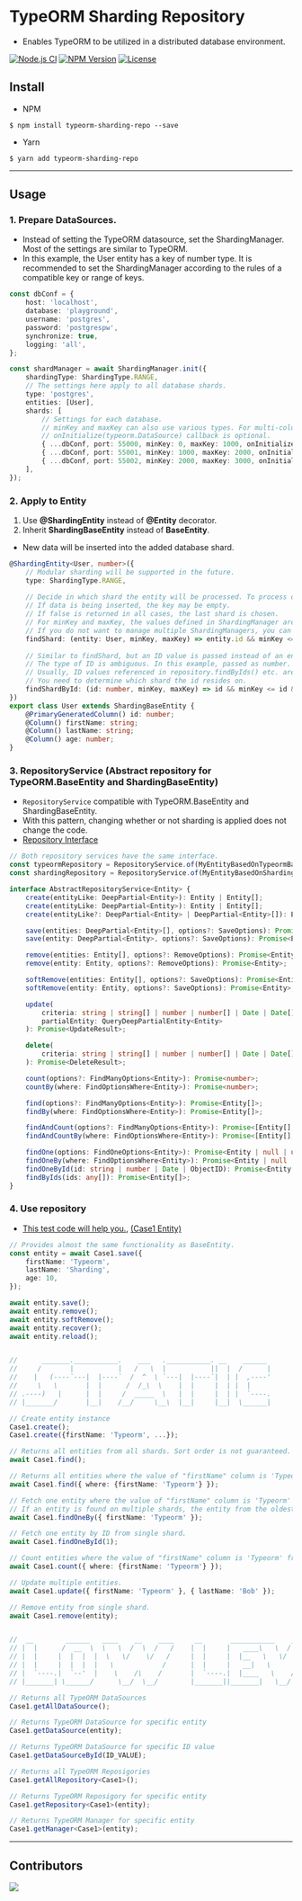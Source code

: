 # TypeORM Sharding Repository
- Enables TypeORM to be utilized in a distributed database environment.

[![Node.js CI](https://github.com/kibae/typeorm-sharding-repo/actions/workflows/node.js.yml/badge.svg)](https://github.com/kibae/typeorm-sharding-repo/actions/workflows/node.js.yml)
[![NPM Version](https://badge.fury.io/js/typeorm-sharding-repo.svg)](https://www.npmjs.com/package/typeorm-sharding-repo)
[![License](https://img.shields.io/github/license/kibae/typeorm-sharding-repo)](https://github.com/kibae/typeorm-sharding-repo/blob/main/LICENSE)

## Install
- NPM
```shell
$ npm install typeorm-sharding-repo --save
```

- Yarn
```shell
$ yarn add typeorm-sharding-repo
```

----

## Usage
### 1. Prepare DataSources.
- Instead of setting the TypeORM datasource, set the ShardingManager. Most of the settings are similar to TypeORM.
- In this example, the User entity has a key of number type. It is recommended to set the ShardingManager according to the rules of a compatible key or range of keys.
```typescript
const dbConf = {
    host: 'localhost',
    database: 'playground',
    username: 'postgres',
    password: 'postgrespw',
    synchronize: true,
    logging: 'all',
};

const shardManager = await ShardingManager.init({
    shardingType: ShardingType.RANGE,
    // The settings here apply to all database shards. 
    type: 'postgres',
    entities: [User],
    shards: [
        // Settings for each database.
        // minKey and maxKey can also use various types. For multi-columns, a tuple format is also possible.
        // onInitialize(typeorm.DataSource) callback is optional.
        { ...dbConf, port: 55000, minKey: 0, maxKey: 1000, onInitialize: (dataSource) => {/* What to do after data source initialization */} },
        { ...dbConf, port: 55001, minKey: 1000, maxKey: 2000, onInitialize: (dataSource) => {/**/} },
        { ...dbConf, port: 55002, minKey: 2000, maxKey: 3000, onInitialize: (dataSource) => {/**/} },
    ],
});
```

### 2. Apply to Entity
1. Use **@ShardingEntity** instead of **@Entity** decorator.
2. Inherit **ShardingBaseEntity** instead of **BaseEntity**.
- New data will be inserted into the added database shard.
```typescript
@ShardingEntity<User, number>({
    // Modular sharding will be supported in the future.
    type: ShardingType.RANGE,
    
    // Decide in which shard the entity will be processed. To process one entity, it can be called as many as the number of shards.
    // If data is being inserted, the key may be empty.
    // If false is returned in all cases, the last shard is chosen.
    // For minKey and maxKey, the values defined in ShardingManager are delivered.
    // If you do not want to manage multiple ShardingManagers, you can adjust the minKey and maxKey keys according to the 1:n relationship of entities in this function.
    findShard: (entity: User, minKey, maxKey) => entity.id && minKey <= entity.id && entity.id < maxKey,
    
    // Similar to findShard, but an ID value is passed instead of an entity.
    // The type of ID is ambiguous. In this example, passed as number.
    // Usually, ID values referenced in repository.findByIds() etc. are passed.
    // You need to determine which shard the id resides on.
    findShardById: (id: number, minKey, maxKey) => id && minKey <= id && id < maxKey,
})
export class User extends ShardingBaseEntity {
    @PrimaryGeneratedColumn() id: number;
    @Column() firstName: string;
    @Column() lastName: string;
    @Column() age: number;
}
```

### 3. RepositoryService (Abstract repository for TypeORM.BaseEntity and ShardingBaseEntity)
- `RepositoryService` compatible with TypeORM.BaseEntity and ShardingBaseEntity.
- With this pattern, changing whether or not sharding is applied does not change the code.
- [Repository Interface](https://github.com/kibae/typeorm-sharding-repo/tree/main/src/repository-service/abstract-repository-service.ts)
```typescript
// Both repository services have the same interface. 
const typeormRepository = RepositoryService.of(MyEntityBasedOnTypeormBaseEntity);
const shardingRepository = RepositoryService.of(MyEntityBasedOnShardingBaseEntity);

interface AbstractRepositoryService<Entity> {
    create(entityLike: DeepPartial<Entity>): Entity | Entity[];
    create(entityLike: DeepPartial<Entity>): Entity | Entity[];
    create(entityLike?: DeepPartial<Entity> | DeepPartial<Entity>[]): Entity | Entity[];

    save(entities: DeepPartial<Entity>[], options?: SaveOptions): Promise<Entity[]>;
    save(entity: DeepPartial<Entity>, options?: SaveOptions): Promise<Entity>;

    remove(entities: Entity[], options?: RemoveOptions): Promise<Entity[]>;
    remove(entity: Entity, options?: RemoveOptions): Promise<Entity>;

    softRemove(entities: Entity[], options?: SaveOptions): Promise<Entity[]>;
    softRemove(entity: Entity, options?: SaveOptions): Promise<Entity>;

    update(
        criteria: string | string[] | number | number[] | Date | Date[] | ObjectID | ObjectID[] | FindOptionsWhere<Entity>,
        partialEntity: QueryDeepPartialEntity<Entity>
    ): Promise<UpdateResult>;

    delete(
        criteria: string | string[] | number | number[] | Date | Date[] | ObjectID | ObjectID[] | FindOptionsWhere<Entity>
    ): Promise<DeleteResult>;

    count(options?: FindManyOptions<Entity>): Promise<number>;
    countBy(where: FindOptionsWhere<Entity>): Promise<number>;

    find(options?: FindManyOptions<Entity>): Promise<Entity[]>;
    findBy(where: FindOptionsWhere<Entity>): Promise<Entity[]>;

    findAndCount(options?: FindManyOptions<Entity>): Promise<[Entity[], number]>;
    findAndCountBy(where: FindOptionsWhere<Entity>): Promise<[Entity[], number]>;

    findOne(options: FindOneOptions<Entity>): Promise<Entity | null | undefined>;
    findOneBy(where: FindOptionsWhere<Entity>): Promise<Entity | null | undefined>;
    findOneById(id: string | number | Date | ObjectID): Promise<Entity | null>;
    findByIds(ids: any[]): Promise<Entity[]>;
}
```

### 4. Use repository
- [This test code will help you.](https://github.com/kibae/typeorm-sharding-repo/blob/main/src/test/sharding-manager.spec.ts), [(Case1 Entity)](https://github.com/kibae/typeorm-sharding-repo/blob/main/src/test/entity/case1.ts) 
```typescript
// Provides almost the same functionality as BaseEntity.
const entity = await Case1.save({
    firstName: 'Typeorm',
    lastName: 'Sharding',
    age: 10,
});

await entity.save();
await entity.remove();
await entity.softRemove();
await entity.recover();
await entity.reload();


//      _______.___________.    ___   .___________. __    ______ 
//     /       |           |   /   \  |           ||  |  /      |
//    |   (----`---|  |----`  /  ^  \ `---|  |----`|  | |  ,----'
//     \   \       |  |      /  /_\  \    |  |     |  | |  |     
// .----)   |      |  |     /  _____  \   |  |     |  | |  `----.
// |_______/       |__|    /__/     \__\  |__|     |__|  \______|

// Create entity instance
Case1.create();
Case1.create({firstName: 'Typeorm', ...});

// Returns all entities from all shards. Sort order is not guaranteed.
await Case1.find();

// Returns all entities where the value of "firstName" column is 'Typeorm' from all shards. Sort order is not guaranteed.
await Case1.find({ where: {firstName: 'Typeorm'} });

// Fetch one entity where the value of "firstName" column is 'Typeorm' from all shards.
// If an entity is found on multiple shards, the entity from the oldest shard is returned.
await Case1.findOneBy({ firstName: 'Typeorm' });

// Fetch one entity by ID from single shard.
await Case1.findOneById(1);

// Count entities where the value of "firstName" column is 'Typeorm' from all shards.
await Case1.count({ where: {firstName: 'Typeorm'} });

// Update multiple entities.
await Case1.update({ firstName: 'Typeorm' }, { lastName: 'Bob' });

// Remove entity from single shard.
await Case1.remove(entity);


//  __        ______   ____    __    ____     __       ___________    ____  _______  __      
// |  |      /  __  \  \   \  /  \  /   /    |  |     |   ____\   \  /   / |   ____||  |     
// |  |     |  |  |  |  \   \/    \/   /     |  |     |  |__   \   \/   /  |  |__   |  |     
// |  |     |  |  |  |   \            /      |  |     |   __|   \      /   |   __|  |  |     
// |  `----.|  `--'  |    \    /\    /       |  `----.|  |____   \    /    |  |____ |  `----.
// |_______| \______/      \__/  \__/        |_______||_______|   \__/     |_______||_______|

// Returns all TypeORM DataSources
Case1.getAllDataSource();

// Returns TypeORM DataSource for specific entity
Case1.getDataSource(entity);

// Returns TypeORM DataSource for specific ID value
Case1.getDataSourceById(ID_VALUE);

// Returns all TypeORM Reposigories
Case1.getAllRepository<Case1>();

// Returns TypeORM Reposigory for specific entity
Case1.getRepository<Case1>(entity);

// Returns TypeORM Manager for specific entity
Case1.getManager<Case1>(entity);
```

----

## Contributors
<a href="https://github.com/kibae/typeorm-sharding-repo/graphs/contributors">
  <img src="https://contrib.rocks/image?repo=kibae/typeorm-sharding-repo" />
</a>
